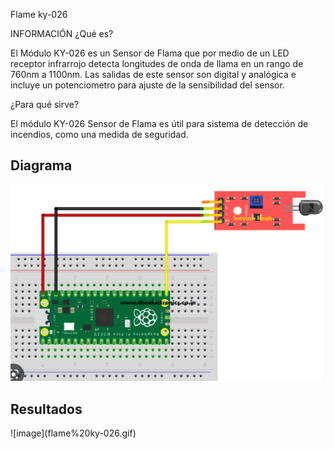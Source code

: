 
Flame ky-026

 INFORMACIÓN
¿Qué es?

El Módulo KY-026 es un Sensor de Flama que por medio de un LED receptor infrarrojo detecta longitudes de onda de llama en un rango de 760nm a 1100nm. Las salidas de este sensor son digital y analógica e incluye un potenciometro para ajuste de la sensibilidad del sensor.

¿Para qué sirve?

El módulo KY-026 Sensor de Flama es útil para sistema de detección de incendios, como una medida de seguridad.



<h2>Diagrama</h2>

![Image text](https://github.com/JaviSGMX/McTeam/blob/main/SENSORES/Flame/Flame%20KY-026.PNG)




<h2>Resultados</h2>
![image](flame%20ky-026.gif)

